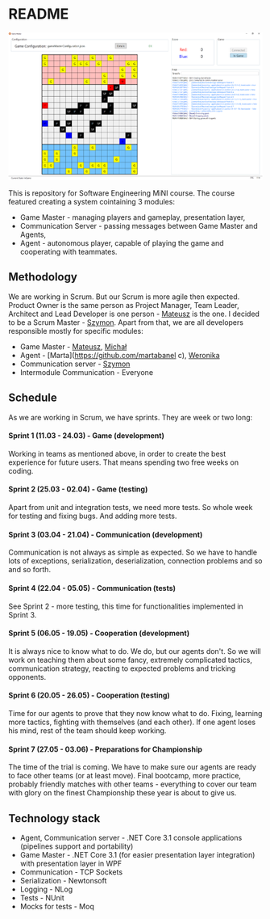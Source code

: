# README #

![GameMaster screenshot](documentation/program.png)

This is repository for Software Engineering MiNI course. The course featured creating a system cointaining 3 modules:
* Game Master - managing players and gameplay, presentation layer,
* Communication Server - passing messages between Game Master and Agents,
* Agent - autonomous player, capable of playing the game and cooperating with teammates.

## Methodology
We are working in Scrum. But our Scrum is more agile then expected.
Product Owner is the same person as Project Manager, Team Leader, Architect and Lead Developer is one person - [Mateusz](https://github.com/Sliwson) is the one.
I decided to be a Scrum Master - [Szymon](https://github.com/szymon159).
Apart from that, we are all developers responsible mostly for specific modules:

* Game Master - [Mateusz](https://github.com/Sliwson), [Michał](https://github.com/Rogal27)
* Agent - [Marta](https://github.com/martabanel c), [Weronika](https://github.com/werglu)
* Communication server - [Szymon](https://github.com/szymon159)
* Intermodule Communication - Everyone

## Schedule
As we are working in Scrum, we have sprints. They are week or two long:
#### Sprint 1 (11.03 - 24.03) - Game (development)
Working in teams as mentioned above, in order to create the best experience for future users. That means spending two free weeks on coding.

#### Sprint 2 (25.03 - 02.04) - Game (testing)
Apart from unit and integration tests, we need more tests. So whole week for testing and fixing bugs. And adding more tests.

#### Sprint 3 (03.04 - 21.04) - Communication (development)
Communication is not always as simple as expected. So we have to handle lots of exceptions, serialization, deserialization, connection problems and so and so forth.

#### Sprint 4 (22.04 - 05.05) - Communication (tests)
See Sprint 2 - more testing, this time for functionalities implemented in Sprint 3.

#### Sprint 5 (06.05 - 19.05) - Cooperation (development)
It is always nice to know what to do. We do, but our agents don't. So we will work on teaching them about some fancy, extremely complicated tactics, communication strategy, reacting to expected problems and tricking opponents.

#### Sprint 6 (20.05 - 26.05) - Cooperation (testing)
Time for our agents to prove that they now know what to do. Fixing, learning more tactics, fighting with themselves (and each other). If one agent loses his mind, rest of the team should keep working.

#### Sprint 7 (27.05 - 03.06) - Preparations for Championship
The time of the trial is coming. We have to make sure our agents are ready to face other teams (or at least move). Final bootcamp, more practice, probably friendly matches with other teams - everything to cover our team with glory on the finest Championship these year is about to give us.

## Technology stack
* Agent, Communication server - .NET Core 3.1 console applications (pipelines support and portability)
* Game Master - .NET Core 3.1 (for easier presentation layer integration) with presentation layer in WPF
* Communication - TCP Sockets
* Serialization - Newtonsoft
* Logging - NLog
* Tests - NUnit
* Mocks for tests - Moq

